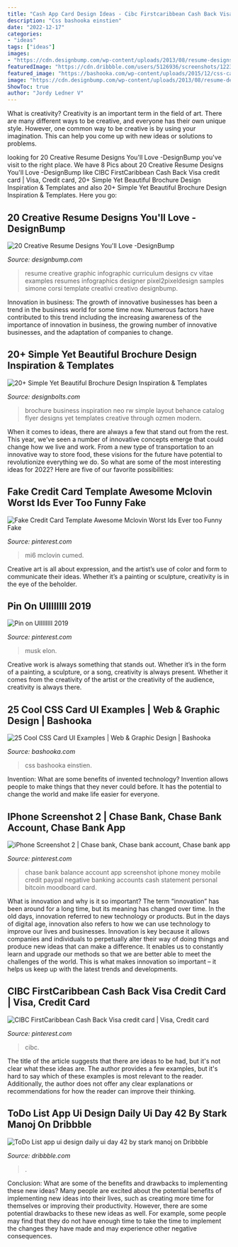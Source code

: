 ```yaml
---
title: "Cash App Card Design Ideas - Cibc Firstcaribbean Cash Back Visa Credit Card"
description: "Css bashooka einstien"
date: "2022-12-17"
categories:
- "ideas"
tags: ["ideas"]
images:
- "https://cdn.designbump.com/wp-content/uploads/2013/08/resume-designs-017.jpg"
featuredImage: "https://cdn.dribbble.com/users/5126936/screenshots/12238011/web_1920___1.png"
featured_image: "https://bashooka.com/wp-content/uploads/2015/12/css-card-ui-demos-20.jpg"
image: "https://cdn.designbump.com/wp-content/uploads/2013/08/resume-designs-017.jpg"
ShowToc: true
author: "Jordy Ledner V"
---
```



What is creativity?
Creativity is an important term in the field of art. There are many different ways to be creative, and everyone has their own unique style. However, one common way to be creative is by using your imagination. This can help you come up with new ideas or solutions to problems.

	

		
looking for 20 Creative Resume Designs You&#039;ll Love -DesignBump you've visit to the right place. We have 8 Pics about 20 Creative Resume Designs You&#039;ll Love -DesignBump like CIBC FirstCaribbean Cash Back Visa credit card | Visa, Credit card, 20+ Simple Yet Beautiful Brochure Design Inspiration &amp; Templates and also 20+ Simple Yet Beautiful Brochure Design Inspiration &amp; Templates. Here you go:
		
    
## 20 Creative Resume Designs You&#039;ll Love -DesignBump

<img loading=lazy src="https://cdn.designbump.com/wp-content/uploads/2013/08/resume-designs-017.jpg" onerror="this.onerror=null;this.src='https://tse3.mm.bing.net/th?id=OIP.jWxojCzlLqcOrzx3VIs59wHaPk&amp;pid=15.1';" alt="20 Creative Resume Designs You&#039;ll Love -DesignBump">

_Source: designbump.com_

>resume creative graphic infographic curriculum designs cv vitae examples resumes infographics designer pixel2pixeldesign samples simone corsi template creativi creativo designbump. 

	

Innovation in business:
The growth of innovative businesses has been a trend in the business world for some time now. Numerous factors have contributed to this trend including the increasing awareness of the importance of innovation in business, the growing number of innovative businesses, and the adaptation of companies to change.

    
## 20+ Simple Yet Beautiful Brochure Design Inspiration &amp; Templates

<img loading=lazy src="http://www.designbolts.com/wp-content/uploads/2013/04/Beautiful-business-brochure-design-ideas-2.jpg" onerror="this.onerror=null;this.src='https://tse1.mm.bing.net/th?id=OIP.9oqyIp5p0HUyNJWUPZotQAHaEs&amp;pid=15.1';" alt="20+ Simple Yet Beautiful Brochure Design Inspiration &amp; Templates">

_Source: designbolts.com_

>brochure business inspiration neo rw simple layout behance catalog flyer designs yet templates creative through ozmen modern. 

	

When it comes to ideas, there are always a few that stand out from the rest. This year, we’ve seen a number of innovative concepts emerge that could change how we live and work. From a new type of transportation to an innovative way to store food, these visions for the future have potential to revolutionize everything we do. So what are some of the most interesting ideas for 2022? Here are five of our favorite possibilities:

    
## Fake Credit Card Template Awesome Mclovin Worst Ids Ever Too Funny Fake

<img loading=lazy src="https://i.pinimg.com/736x/e3/8b/81/e38b8191af1264dd5232dbba96a59ee7.jpg" onerror="this.onerror=null;this.src='https://tse3.mm.bing.net/th?id=OIP.X1YqQc_-smgSJ3v0_n2R8gHaLK&amp;pid=15.1';" alt="Fake Credit Card Template Awesome Mclovin Worst Ids Ever too Funny Fake">

_Source: pinterest.com_

>mi6 mclovin cumed. 

	

Creative art is all about expression, and the artist’s use of color and form to communicate their ideas. Whether it’s a painting or sculpture, creativity is in the eye of the beholder.

    
## Pin On UIIIIIIII 2019

<img loading=lazy src="https://i.pinimg.com/736x/12/bf/9b/12bf9b8f3f103eb8b9700c3fc6c62f78.jpg" onerror="this.onerror=null;this.src='https://tse1.mm.bing.net/th?id=OIP.jklTg_DM0wbyKQHPV_KV6QHaFj&amp;pid=15.1';" alt="Pin on UIIIIIIII 2019">

_Source: pinterest.com_

>musk elon. 

	

Creative work is always something that stands out. Whether it’s in the form of a painting, a sculpture, or a song, creativity is always present. Whether it comes from the creativity of the artist or the creativity of the audience, creativity is always there.

    
## 25 Cool CSS Card UI Examples | Web &amp; Graphic Design | Bashooka

<img loading=lazy src="https://bashooka.com/wp-content/uploads/2015/12/css-card-ui-demos-20.jpg" onerror="this.onerror=null;this.src='https://tse2.mm.bing.net/th?id=OIP.cHWigqpCa7m7BixOWo1vEgHaFj&amp;pid=15.1';" alt="25 Cool CSS Card UI Examples | Web &amp; Graphic Design | Bashooka">

_Source: bashooka.com_

>css bashooka einstien. 

	

Invention: What are some benefits of invented technology?
Invention allows people to make things that they never could before. It has the potential to change the world and make life easier for everyone.

    
## IPhone Screenshot 2 | Chase Bank, Chase Bank Account, Chase Bank App

<img loading=lazy src="https://i.pinimg.com/736x/91/78/ed/9178ed71d96f7100738fc863f4a4284b.jpg" onerror="this.onerror=null;this.src='https://tse2.mm.bing.net/th?id=OIP.OhUNLCjeegdku5KhJIqFZAAAAA&amp;pid=15.1';" alt="iPhone Screenshot 2 | Chase bank, Chase bank account, Chase bank app">

_Source: pinterest.com_

>chase bank balance account app screenshot iphone money mobile credit paypal negative banking accounts cash statement personal bitcoin moodboard card. 

	

What is innovation and why is it so important?
The term “innovation” has been around for a long time, but its meaning has changed over time. In the old days, innovation referred to new technology or products. But in the days of digital age, innovation also refers to how we can use technology to improve our lives and businesses.
Innovation is key because it allows companies and individuals to perpetually alter their way of doing things and produce new ideas that can make a difference. It enables us to constantly learn and upgrade our methods so that we are better able to meet the challenges of the world. This is what makes innovation so important – it helps us keep up with the latest trends and developments.

    
## CIBC FirstCaribbean Cash Back Visa Credit Card | Visa, Credit Card

<img loading=lazy src="https://i.pinimg.com/736x/ad/ee/dd/adeedd2b4e9edd65b2e4d79356d982bf.jpg" onerror="this.onerror=null;this.src='https://tse3.mm.bing.net/th?id=OIP.IpVvNYdN43ePQfGy12WlEQHaLE&amp;pid=15.1';" alt="CIBC FirstCaribbean Cash Back Visa credit card | Visa, Credit card">

_Source: pinterest.com_

>cibc. 

	

The title of the article suggests that there are ideas to be had, but it's not clear what these ideas are. The author provides a few examples, but it's hard to say which of these examples is most relevant to the reader. Additionally, the author does not offer any clear explanations or recommendations for how the reader can improve their thinking.

    
## ToDo List App Ui Design Daily Ui Day 42 By Stark Manoj On Dribbble

<img loading=lazy src="https://cdn.dribbble.com/users/5126936/screenshots/12238011/web_1920___1.png" onerror="this.onerror=null;this.src='https://tse1.mm.bing.net/th?id=OIP.mZOQ2OA0RWSE2qEq2YlFOgHaFj&amp;pid=15.1';" alt="ToDo List app ui design daily ui day 42 by stark manoj on Dribbble">

_Source: dribbble.com_

>. 

	

Conclusion: What are some of the benefits and drawbacks to implementing these new ideas?
Many people are excited about the potential benefits of implementing new ideas into their lives, such as creating more time for themselves or improving their productivity. However, there are some potential drawbacks to these new ideas as well. For example, some people may find that they do not have enough time to take the time to implement the changes they have made and may experience other negative consequences.

